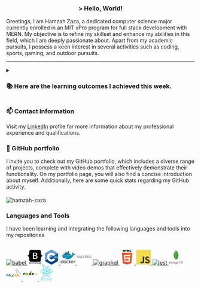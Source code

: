 <h3 align="center"> > Hello, World! </h3>

Greetings, I am Hamzah Zaza, a dedicated computer science major currently enrolled in an MIT xPro program for full stack development with MERN.
My objective is to refine my skillset and enhance my abilities in this field, which I am deeply passionate about. Apart from my academic pursuits,
I possess a keen interest in several activities such as coding, sports, gaming, and outdoor pursuits.


---
<details>
<summary><h3> 📚 Here are the learning outcomes I achieved this week.</h3> </summary>
<br>
  
- Setting up an express server
- Creating databases
- Defining an npm package as well as a three-tiered application in addition to creation
- Identifying express routing methods
- Manipulating database records
- Researching testing strategies
- Interprit unit tests
- Identify testing strategies
- Writing unit tests with Jest

  </details>


<h3> 📫 Contact  information </h3>
Visit my <a href="https://www.linkedin.com/in/hamzah-zaza-521136270/">LinkedIn</a>
 profile for more information about my professional experience and qualifications.



<h3> 📄 GitHub portfolio </h3>
I invite you to check out my GitHub portfolio, which includes a diverse range of projects, complete with video demos that effectively demonstrate their functionality. On my portfolio page, you will also find a concise introduction about myself. Additionally, here are some quick stats regarding my GitHub activity.
<br>
<br>
<img align="center" src="https://github-readme-stats.vercel.app/api?username=hamzah-zaza&show_icons=true&locale=en" alt="hamzah-zaza" />


<p align="left">
</p>

<h3 align="left">Languages and Tools</h3>
I have been learning and integrating the following languages and tools into my repositories
<br>
<br>
<p align="left"> <a href="https://babeljs.io/" target="_blank" rel="noreferrer"> 
  <img src="https://www.vectorlogo.zone/logos/babeljs/babeljs-icon.svg" alt="babel" width="40" height="40"/>
  </a> <a href="https://getbootstrap.com" target="_blank" rel="noreferrer"> 
  <img src="https://raw.githubusercontent.com/devicons/devicon/master/icons/bootstrap/bootstrap-plain-wordmark.svg" alt="bootstrap" width="40" height="40"/> 
  </a> <a href="https://www.w3schools.com/cpp/" target="_blank" rel="noreferrer"> 
  <img src="https://raw.githubusercontent.com/devicons/devicon/master/icons/cplusplus/cplusplus-original.svg" alt="cplusplus" width="40" height="40"/>
  </a> <a href="https://www.docker.com/" target="_blank" rel="noreferrer"> 
  <img src="https://raw.githubusercontent.com/devicons/devicon/master/icons/docker/docker-original-wordmark.svg" alt="docker" width="40" height="40"/>
  </a> <a href="https://expressjs.com" target="_blank" rel="noreferrer">
  <img src="https://raw.githubusercontent.com/devicons/devicon/master/icons/express/express-original-wordmark.svg" alt="express" width="40" height="40"/>
  </a> <a href="https://graphql.org" target="_blank" rel="noreferrer"> 
  <img src="https://www.vectorlogo.zone/logos/graphql/graphql-icon.svg" alt="graphql" width="40" height="40"/> </a> 
  <a href="https://www.w3.org/html/" target="_blank" rel="noreferrer"> 
    <img src="https://raw.githubusercontent.com/devicons/devicon/master/icons/html5/html5-original-wordmark.svg" alt="html5" width="40" height="40"/>
  </a> <a href="https://developer.mozilla.org/en-US/docs/Web/JavaScript" target="_blank" rel="noreferrer">
  <img src="https://raw.githubusercontent.com/devicons/devicon/master/icons/javascript/javascript-original.svg" alt="javascript" width="40" height="40"/>
  </a> <a href="https://jestjs.io" target="_blank" rel="noreferrer">
  <img src="https://www.vectorlogo.zone/logos/jestjsio/jestjsio-icon.svg" alt="jest" width="40" height="40"/> </a>
  <a href="https://www.mongodb.com/" target="_blank" rel="noreferrer">
    <img src="https://raw.githubusercontent.com/devicons/devicon/master/icons/mongodb/mongodb-original-wordmark.svg" alt="mongodb" width="40" height="40"/> 
  </a> <a href="https://www.mysql.com/" target="_blank" rel="noreferrer"> 
  <img src="https://raw.githubusercontent.com/devicons/devicon/master/icons/mysql/mysql-original-wordmark.svg" alt="mysql" width="40" height="40"/>
  </a> <a href="https://nodejs.org" target="_blank" rel="noreferrer">
  <img src="https://raw.githubusercontent.com/devicons/devicon/master/icons/nodejs/nodejs-original-wordmark.svg" alt="nodejs" width="40" height="40"/>
  </a> <a href="https://reactjs.org/" target="_blank" rel="noreferrer">
  <img src="https://raw.githubusercontent.com/devicons/devicon/master/icons/react/react-original-wordmark.svg" alt="react" width="40" height="40"/> </a> </p>

